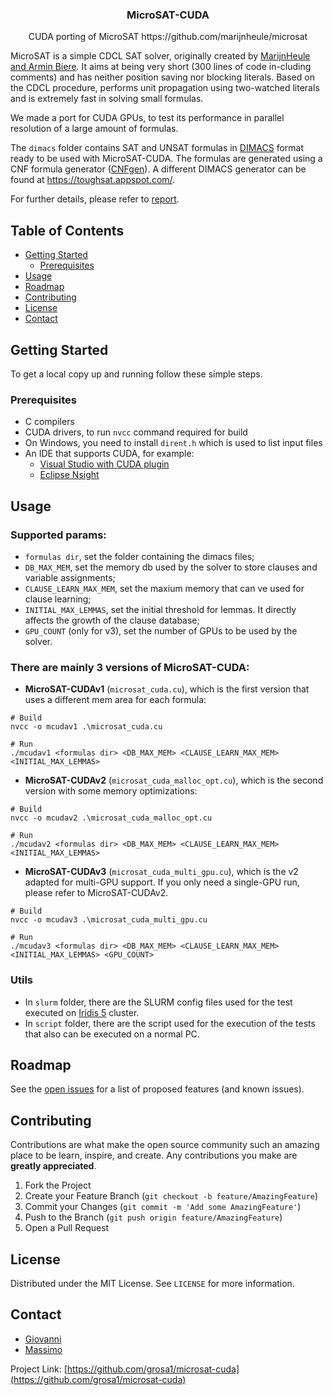 <!--
*** Thanks for checking out this README Template. If you have a suggestion that would
*** make this better, please fork the repo and create a pull request or simply open
*** an issue with the tag "enhancement".
*** Thanks again! Now go create something AMAZING! :D
***
***
***
*** To avoid retyping too much info. Do a search and replace for the following:
*** github_username, repo_name, twitter_handle, email
-->





<!-- PROJECT SHIELDS -->
<!--
*** I'm using markdown "reference style" links for readability.
*** Reference links are enclosed in brackets [ ] instead of parentheses ( ).
*** See the bottom of this document for the declaration of the reference variables
*** for contributors-url, forks-url, etc. This is an optional, concise syntax you may use.
*** https://www.markdownguide.org/basic-syntax/#reference-style-links
[![Contributors][contributors-shield]][contributors-url]
[![Forks][forks-shield]][forks-url]
[![Stargazers][stars-shield]][stars-url]
[![Issues][issues-shield]][issues-url]
[![MIT License][license-shield]][license-url]
[![LinkedIn][linkedin-shield]][linkedin-url]
-->



<!-- PROJECT LOGO 
<br />
<p align="center">
  <a href="https://github.com/github_username/repo_name">
    <img src="images/logo.png" alt="Logo" width="80" height="80">
  </a>
-->
  <h3 align="center">MicroSAT-CUDA</h3>

  <p align="center">
CUDA porting of MicroSAT https://github.com/marijnheule/microsat

MicroSAT is a simple CDCL SAT solver, originally created by [MarijnHeule and Armin Biere](https://github.com/marijnheule/microsat). It aims at being very short (300 lines of code in-cluding comments) and has neither position saving nor blocking literals. Based on the CDCL procedure, performs unit propagation using two-watched literals and is extremely fast in solving small formulas.

We made a port for CUDA GPUs, to test its performance in parallel resolution of a large amount of formulas.

The `dimacs` folder contains SAT and UNSAT formulas in [DIMACS](https://logic.pdmi.ras.ru/~basolver/dimacs.html) format ready to be used with MicroSAT-CUDA. The formulas are generated using a CNF formula generator ([CNFgen](https://github.com/MassimoLauria/cnfgen)).
A different DIMACS generator can be found at https://toughsat.appspot.com/.

For further details, please refer to [report]().

<!--
    <br />
    <a href="https://github.com/github_username/repo_name"><strong>Explore the docs »</strong></a>
    <br />
    <br />
    <a href="https://github.com/github_username/repo_name">View Demo</a>
    ·
    <a href="https://github.com/github_username/repo_name/issues">Report Bug</a>
    ·
    <a href="https://github.com/github_username/repo_name/issues">Request Feature</a>
  </p>
</p>
-->


<!-- TABLE OF CONTENTS -->
## Table of Contents

* [Getting Started](#getting-started)
  * [Prerequisites](#prerequisites)
* [Usage](#usage)
* [Roadmap](#roadmap)
* [Contributing](#contributing)
* [License](#license)
* [Contact](#contact)

<!--
* [About the Project](#about-the-project)
  * [Built With](#built-with)
* [Getting Started](#getting-started)
  * [Prerequisites](#prerequisites)
  * [Installation](#installation)
* [Usage](#usage)
* [Roadmap](#roadmap)
* [Contributing](#contributing)
* [License](#license)
* [Contact](#contact)
* [Acknowledgements](#acknowledgements)
-->



<!-- ABOUT THE PROJECT -->
<!--
## About The Project

[![Product Name Screen Shot][product-screenshot]](https://example.com)

Here's a blank template to get started:
**To avoid retyping too much info. Do a search and replace with your text editor for the following:**
`github_username`, `repo_name`, `twitter_handle`, `email`


### Built With

* []()
* []()
* []()

-->


<!-- GETTING STARTED -->
## Getting Started

To get a local copy up and running follow these simple steps.

### Prerequisites

* C compilers
* CUDA drivers, to run `nvcc` command required for build
* On Windows, you need to install `dirent.h` which is used to list input files
* An IDE that supports CUDA, for example:
  * [Visual Studio with CUDA plugin](https://visualstudio.microsoft.com/it/)
  * [Eclipse Nsight](https://developer.nvidia.com/nsight-visual-studio-edition)

<!--
### Installation

 * Clone the repo
```sh
git clone https://github.com/grosa1/microsat-cuda.git
```
 * Build MicroSAT-CUDA
For Linux-based systems, run the following command:
``` 
nvcc -o mcuda .\microsat_cuda.cu 
```

 * For Windows, put `dirent.h` in a new folder called `include` and run:
``` 
nvcc -I .\include\ -o mcuda .\microsat_cuda.cu 
```

The process is the same for **MicroSAT-CUDAv2** (`microsat_cuda_malloc_opt.cu`) and **MicroSAT-CUDAv3** (`microsat_cuda_multi_gpu.cu`).
-->


<!-- USAGE EXAMPLES -->
## Usage

### Supported params:
  * `formulas dir`, set the folder containing the dimacs files;
  * `DB_MAX_MEM`, set the memory db used by the solver to store clauses and variable assignments;
  * `CLAUSE_LEARN_MAX_MEM`, set the maxium memory that can ve used for clause learning;
  * `INITIAL_MAX_LEMMAS`, set the initial threshold for lemmas. It directly affects the growth of the clause database;
  * `GPU_COUNT` (only for v3), set the number of GPUs to be used by the solver.

### There are mainly 3 versions of MicroSAT-CUDA:

* **MicroSAT-CUDAv1** (`microsat_cuda.cu`), which is the first version that uses a different mem area for each formula:
``` 
# Build
nvcc -o mcudav1 .\microsat_cuda.cu 

# Run
./mcudav1 <formulas dir> <DB_MAX_MEM> <CLAUSE_LEARN_MAX_MEM> <INITIAL_MAX_LEMMAS>
```

* **MicroSAT-CUDAv2** (`microsat_cuda_malloc_opt.cu`), which is the second version with some memory optimizations:
``` 
# Build
nvcc -o mcudav2 .\microsat_cuda_malloc_opt.cu 

# Run
./mcudav2 <formulas dir> <DB_MAX_MEM> <CLAUSE_LEARN_MAX_MEM> <INITIAL_MAX_LEMMAS>
```

* **MicroSAT-CUDAv3** (`microsat_cuda_multi_gpu.cu`), which is the v2 adapted for multi-GPU support. If you only need a single-GPU run, please refer to MicroSAT-CUDAv2.
``` 
# Build
nvcc -o mcudav3 .\microsat_cuda_multi_gpu.cu 

# Run
./mcudav3 <formulas dir> <DB_MAX_MEM> <CLAUSE_LEARN_MAX_MEM> <INITIAL_MAX_LEMMAS> <GPU_COUNT>
```

### Utils
* In `slurm` folder, there are the SLURM config files used for the test executed on [Iridis 5](https://www.southampton.ac.uk/isolutions/staff/iridis.page) cluster.
* In `script` folder, there are the script used for the execution of the tests that also can be executed on a normal PC.


<!-- ROADMAP -->
## Roadmap

See the [open issues](https://github.com/github_username/repo_name/issues) for a list of proposed features (and known issues).



<!-- CONTRIBUTING -->
## Contributing

Contributions are what make the open source community such an amazing place to be learn, inspire, and create. Any contributions you make are **greatly appreciated**.

1. Fork the Project
2. Create your Feature Branch (`git checkout -b feature/AmazingFeature`)
3. Commit your Changes (`git commit -m 'Add some AmazingFeature'`)
4. Push to the Branch (`git push origin feature/AmazingFeature`)
5. Open a Pull Request



<!-- LICENSE -->
## License

Distributed under the MIT License. See `LICENSE` for more information.



<!-- CONTACT -->
## Contact

* [Giovanni](https://github.com/grosa1)
* [Massimo](https://github.com/MassimoPiedimonte)

Project Link: [https://github.com/grosa1/microsat-cuda](https://github.com/grosa1/microsat-cuda)



<!-- ACKNOWLEDGEMENTS -->
<!--
## Acknowledgements

* []()
* []()
* []()
-->




<!-- MARKDOWN LINKS & IMAGES -->
<!-- https://www.markdownguide.org/basic-syntax/#reference-style-links -->
[contributors-shield]: https://img.shields.io/github/contributors/github_username/repo.svg?style=flat-square
[contributors-url]: https://github.com/github_username/repo/graphs/contributors
[forks-shield]: https://img.shields.io/github/forks/github_username/repo.svg?style=flat-square
[forks-url]: https://github.com/github_username/repo/network/members
[stars-shield]: https://img.shields.io/github/stars/github_username/repo.svg?style=flat-square
[stars-url]: https://github.com/github_username/repo/stargazers
[issues-shield]: https://img.shields.io/github/issues/github_username/repo.svg?style=flat-square
[issues-url]: https://github.com/github_username/repo/issues
[license-shield]: https://img.shields.io/github/license/github_username/repo.svg?style=flat-square
[license-url]: https://github.com/github_username/repo/blob/master/LICENSE.txt
[linkedin-shield]: https://img.shields.io/badge/-LinkedIn-black.svg?style=flat-square&logo=linkedin&colorB=555
[linkedin-url]: https://linkedin.com/in/github_username
[product-screenshot]: images/screenshot.png
